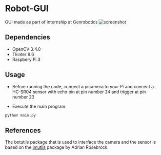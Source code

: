 # Robot-GUI
GUI made as part of internship at Genrobotics
![screenshot](https://user-images.githubusercontent.com/15849927/42568367-807b6a14-852a-11e8-9c7f-73389a429e4c.png)

## Dependencies
- OpenCV 3.4.0
- Tkinter 8.6
- Raspbery Pi 3

## Usage
- Before running the code, connect a picamera to your Pi and connect a HC-SR04 sensor with echo pin at pin number 24 and trigger at pin number 23

- Execute the main program
```bash
python main.py
```

## References
The botutils package that is used to interface the camera and the sensor is based on the [imutils](https://github.com/jrosebr1/imutils) package by Adrian Rosebrock
